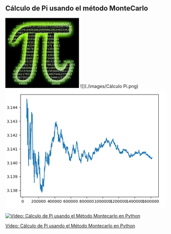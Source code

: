 ## Cálculo de Pi usando el método MonteCarlo

![](./images/Pi_mate.jpg)
![](./images/Cálculo Pi.png)
![](./images/evo_pi.png)



[![Vídeo: Cálculo de Pi usando el Método Montecarlo en Python](https://img.youtube.com/vi/suoR0A-jFpA/0.jpg)](https://youtu.be/suoR0A-jFpA)


[Vídeo: Cálculo de Pi usando el Método Montecarlo en Python](https://youtu.be/suoR0A-jFpA)
